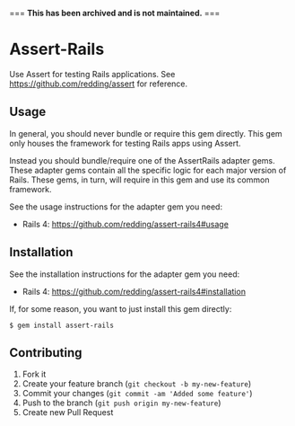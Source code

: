 === **This has been archived and is not maintained.** ===

# Assert-Rails

Use Assert for testing Rails applications.  See https://github.com/redding/assert for reference.

## Usage

In general, you should never bundle or require this gem directly.  This gem only houses the framework for testing Rails apps using Assert.

Instead you should bundle/require one of the AssertRails adapter gems.  These adapter gems contain all the specific logic for each major version of Rails.  These gems, in turn, will require in this gem and use its common framework.

See the usage instructions for the adapter gem you need:

* Rails 4: https://github.com/redding/assert-rails4#usage

## Installation

See the installation instructions for the adapter gem you need:

* Rails 4: https://github.com/redding/assert-rails4#installation

If, for some reason, you want to just install this gem directly:

    $ gem install assert-rails

## Contributing

1. Fork it
2. Create your feature branch (`git checkout -b my-new-feature`)
3. Commit your changes (`git commit -am 'Added some feature'`)
4. Push to the branch (`git push origin my-new-feature`)
5. Create new Pull Request
